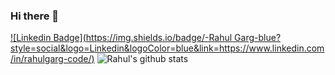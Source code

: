 ### Hi there 👋

<!--
**rahulgarg28071998/rahulgarg28071998** is a ✨ _special_ ✨ repository because its `README.md` (this file) appears on your GitHub profile.

Here are some ideas to get you started:

- 🔭 I’m currently working on ...
- 🌱 I’m currently learning ...
- 👯 I’m looking to collaborate on ...
- 🤔 I’m looking for help with ...
- 💬 Ask me about ...
- 📫 How to reach me: ...
- 😄 Pronouns: ...
- ⚡ Fun fact: ...
-->
[![Linkedin Badge](https://img.shields.io/badge/-Rahul Garg-blue?style=social&logo=Linkedin&logoColor=blue&link=https://www.linkedin.com/in/rahulgarg-code/)](https://www.linkedin.com/in/rahulgarg-code/)
![Rahul's github stats](https://github-readme-stats.vercel.app/api?username=midopooler&show_icons=true&hide_border=true)
